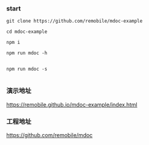 ### start

```
git clone https://github.com/remobile/mdoc-example

cd mdoc-example

npm i

npm run mdoc -h


npm run mdoc -s


```


### 演示地址

https://remobile.github.io/mdoc-example/index.html

### 工程地址

https://github.com/remobile/mdoc
